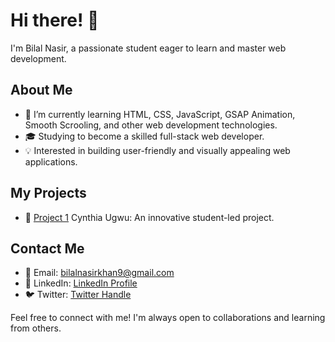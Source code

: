 # Hi there! 👋

I'm Bilal Nasir, a passionate student eager to learn and master web development.

## About Me

- 🌱 I’m currently learning HTML, CSS, JavaScript, GSAP Animation, Smooth Scrooling, and other web development technologies.
- 🎓 Studying to become a skilled full-stack web developer.
- 💡 Interested in building user-friendly and visually appealing web applications.

## My Projects

- 🚀 [Project 1](https://bilalnasirkhan9.github.io/Cynthia-Ugwu/) Cynthia Ugwu: An innovative student-led project.

## Contact Me

- 📧 Email: bilalnasirkhan9@gmail.com
- 🔗 LinkedIn: [LinkedIn Profile](https://www.linkedin.com/in/bilal-nasir-engage/)
- 🐦 Twitter: [Twitter Handle](https://twitter.com/bilalnasirkhan9)

Feel free to connect with me! I'm always open to collaborations and learning from others.
